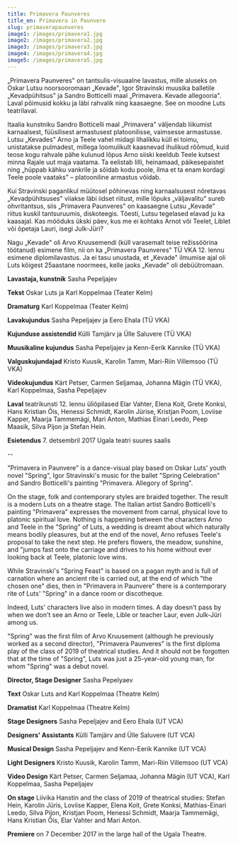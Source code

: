 ```yaml
---
title: Primavera Paunveres
title_en: Primavera in Paunvere
slug: primaverapaunveres
image1: /images/primavera1.jpg
image2: /images/primavera2.jpg
image3: /images/primavera3.jpg
image4: /images/primavera4.jpg
image5: /images/primavera5.jpg
---
```


„Primavera Paunveres" on tantsulis-visuaalne lavastus, mille aluseks on Oskar Lutsu noorsooromaan „Kevade", Igor Stravinski muusika balletile „Kevadpühitsus" ja Sandro Botticelli maal „Primavera. Kevade allegooria". Laval põimusid kokku ja läbi rahvalik ning kaasaegne. See on moodne Luts teatrilaval.

Itaalia kunstniku Sandro Botticelli maal „Primavera" väljendab liikumist karnaalsest, füüsilisest armastusest platoonilisse, vaimsesse armastusse. Lutsu „Kevades" Arno ja Teele vahel midagi lihalikku küll ei toimu, unistatakse pulmadest, millega loomulikult kaasnevad ihulikud rõõmud, kuid teose kogu rahvale pähe kulunud lõpus Arno siiski keeldub Teele kutsest minna Rajale uut maja vaatama. Ta eelistab lilli, heinamaad, päikesepaistet ning „hüppab kähku vankrile ja sõidab kodu poole, ilma et ta enam kordagi Teele poole vaataks" – platooniline armastus võidab.

Kui Stravinski paganlikul müütosel põhinevas ning karnaalsusest nõretavas „Kevadpühitsuses" viiakse läbi iidset riitust, mille lõpuks „väljavalitu" sureb ohvritantsus, siis „Primavera Paunveres" on kaasaegne Lutsu „Kevade" riitus kuskil tantsuruumis, diskoteegis. Tõesti, Lutsu tegelased elavad ju ka kaasajal. Kas mööduks ükski päev, kus me ei kohtaks Arnot või Teelet, Liblet või õpetaja Lauri, isegi Julk-Jüri?

Nagu „Kevade" oli Arvo Kruusemendi (küll varasemalt teise režissöörina töötanud) esimene film, nii on ka „Primavera Paunveres" TÜ VKA 12. lennu esimene diplomilavastus. Ja ei tasu unustada, et „Kevade" ilmumise ajal oli Luts kõigest 25aastane noormees, kelle jaoks „Kevade" oli debüütromaan.

**Lavastaja, kunstnik** Sasha Pepeljajev

**Tekst** Oskar Luts ja Karl Koppelmaa (Teater Kelm)

**Dramaturg** Karl Koppelmaa (Teater Kelm)

**Lavakujundus** Sasha Pepeljajev ja Eero Ehala (TÜ VKA)

**Kujunduse assistendid** Külli Tamjärv ja Ülle Saluvere (TÜ VKA)

**Muusikaline kujundus** Sasha Pepeljajev ja Kenn-Eerik Kannike (TÜ VKA)

**Valguskujundajad** Kristo Kuusik, Karolin Tamm, Mari-Riin Villemsoo (TÜ VKA)

**Videokujundus** Kärt Petser, Carmen Seljamaa, Johanna Mägin (TÜ VKA), Karl Koppelmaa, Sasha Pepeljajev

**Laval** teatrikunsti 12. lennu üliõpilased Elar Vahter, Elena Koit, Grete Konksi, Hans Kristian Õis, Henessi Schmidt, Karolin Jürise, Kristjan Poom, Loviise Kapper, Maarja Tammemägi, Mari Anton, Mathias Einari Leedo, Peep Maasik, Silva Pijon ja Stefan Hein.

**Esietendus** 7. detsembril 2017 Ugala teatri suures saalis

--

"Primavera in Paunvere" is a dance-visual play based on Oskar Luts' youth novel "Spring", Igor Stravinski's music for the ballet "Spring Celebration" and Sandro Botticelli's painting "Primavera. Allegory of Spring".

On the stage, folk and contemporary styles are braided together. The result is a modern Luts on a theatre stage.
The Italian artist Sandro Botticelli's painting "Primavera" expresses the movement from carnal, physical love to platonic spiritual love. Nothing is happening between the characters Arno and Teele in the "Spring" of Luts, a wedding is dreamt about which naturally means bodily pleasures, but at the end of the novel,
Arno refuses Teele's proposal to take the next step. He prefers flowers, the meadow, sunshine, and "jumps fast onto the carriage and drives to his home without ever looking back at Teele, platonic love wins.

While Stravinski's "Spring Feast" is based on a pagan myth and is full of carnation where an ancient rite is carried out, at the end of which "the chosen one" dies, then in "Primavera in Paunvere" there is a contemporary rite of Luts' "Spring" in a dance room or discotheque.

Indeed, Luts' characters live also in modern times. A day doesn't pass by when we don't see an Arno or Teele, Lible or teacher Laur, even Julk-Jüri among us.

"Spring" was the first film of Arvo Kruusement (although he previously worked as a second director), "Primavera Paunveres" is the first diploma play of the class of 2019 of theatrical studies. And it should not be forgotten that at the time of "Spring", Luts was just a 25-year-old young man, for whom "Spring" was a debut novel.

**Director, Stage Designer** Sasha Pepelyaev

**Text** Oskar Luts and Karl Koppelmaa (Theatre Kelm)

**Dramatist** Karl Koppelmaa (Theatre Kelm)

**Stage Designers** Sasha Pepeljajev and Eero Ehala (UT VCA)

**Designers' Assistants** Külli Tamjärv and Ülle Saluvere (UT VCA)

**Musical Design** Sasha Pepeljajev and Kenn-Eerik Kannike (UT VCA)

**Light Designers** Kristo Kuusik, Karolin Tamm, Mari-Riin Villemsoo (UT VCA)

**Video Design** Kärt Petser, Carmen Seljamaa, Johanna Mägin (UT VCA), Karl Koppelmaa, Sasha Pepeljajev

**On stage** Liivika Hanstin and the class of 2019 of theatrical studies: Stefan Hein, Karolin Jüris, Loviise Kapper, Elena Koit, Grete Konksi, Mathias-Einari Leedo, Silva Pijon, Kristjan Poom, Henessi Schmidt, Maarja Tammemägi, Hans Kristian Õis, Elar Vahter and Mari Anton.

**Premiere** on 7 December 2017 in the large hall of the Ugala Theatre.
